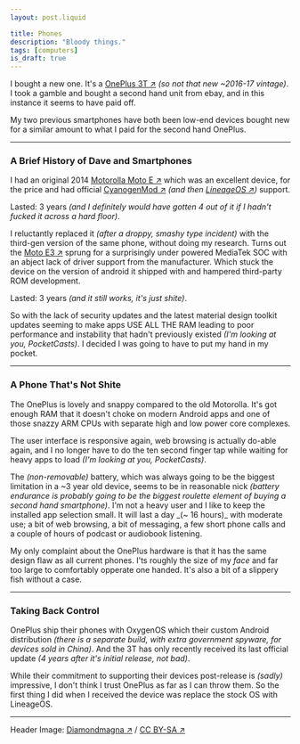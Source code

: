 ```yaml
---
layout: post.liquid

title: Phones
description: "Bloody things."
tags: [computers]
is_draft: true
---
```


I bought a new one. It's a [OnePlus 3T ↗](https://en.wikipedia.org/wiki/OnePlus_3T) _(so not that new ~2016-17 vintage)_. I took a gamble and bought a second hand unit from ebay, and in this instance it seems to have paid off.

My two previous smartphones have both been low-end devices bought new for a similar amount to what I paid for the second hand OnePlus.

---

### A Brief History of Dave and Smartphones

I had an original 2014 [Motorolla Moto E ↗](https://en.wikipedia.org/wiki/Moto_E_1st_generation) which was an excellent device, for the price and had official [CyanogenMod ↗](https://en.wikipedia.org/wiki/CyanogenMod) _(and then [LineageOS ↗](https://en.wikipedia.org/wiki/LineageOS))_ support.

Lasted: 3 years _(and I definitely would have gotten 4 out of it if I hadn't fucked it across a hard floor)_.

I reluctantly replaced it _(after a droppy, smashy type incident)_ with the third-gen version of the same phone, without doing my research. Turns out the [Moto E3 ↗](https://en.wikipedia.org/wiki/Moto_E3) sprung for a surprisingly under powered MediaTek SOC with an abject lack of driver support from the manufacturer. Which stuck the device on the version of android it shipped with and hampered third-party ROM development.

Lasted: 3 years _(and it still works, it's just shite)_.

So with the lack of security updates and the latest material design toolkit updates seeming to make apps  USE ALL THE RAM leading to poor performance and instability that hadn't previously existed _(I'm looking at you, PocketCasts)_. I decided I was going to have to put my hand in my pocket.

---

### A Phone That's Not Shite

The OnePlus is lovely and snappy compared to the old Motorolla. It's got enough RAM that it doesn't choke on modern Android apps and one of those snazzy ARM CPUs with separate high and low power core complexes.

The user interface is responsive again, web browsing is actually do-able again, and I no longer have to do the ten second finger tap while waiting for heavy apps to load _(I'm looking at you, PocketCasts)_.

The _(non-removable)_ battery, which was always going to be the biggest limitation in a ~3 year old device, seems to be in reasonable nick _(battery endurance is probably going to be the biggest roulette element of buying a second hand smartphone)_. I'm not a heavy user and I like to keep the installed app selection small. It will last a day _(~ 16 hours)_ with moderate use; a bit of web browsing, a bit of messaging, a few short phone calls and a couple of hours of podcast or audiobook listening.

My only complaint about the OnePlus hardware is that it has the same design flaw as all current phones. I'ts roughly the size of my _face_ and far too large to comfortably opperate one handed. It's also a bit of a slippery fish without a case.

---

### Taking Back Control

OnePlus ship their phones with OxygenOS which their custom Android distribution _(there is a separate build, with extra government spyware, for devices sold in China)_. And the 3T has only recently received its last official update _(4 years after it's initial release, not bad)_.

While their commitment to supporting their devices post-release is _(sadly)_ impressive, I don't think I trust OnePlus as far as I can throw them. So the first thing I did when I received the device was replace the stock OS with LineageOS.

---

Header Image: [Diamondmagna ↗](https://commons.wikimedia.org/wiki/File:746_telephone_in_black.JPG) / [CC BY-SA ↗](https://creativecommons.org/licenses/by-sa/3.0)
